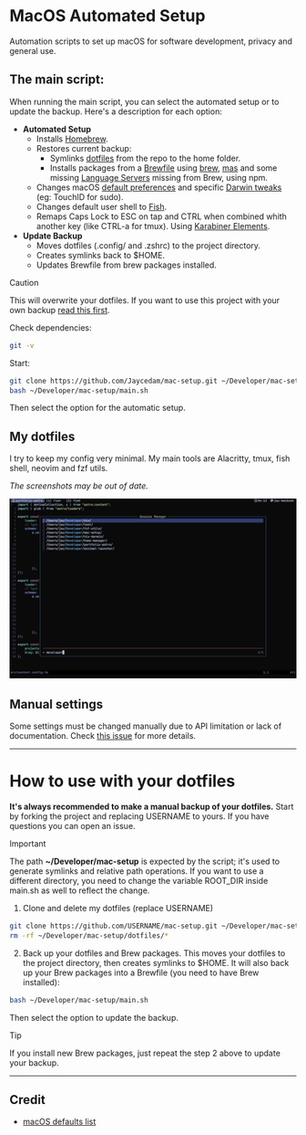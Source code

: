 # MacOS Automated Setup

Automation scripts to set up macOS for software development, privacy and general use.

## The main script:

When running the main script, you can select the automated setup or to update the backup. Here's a description for each option:

- **Automated Setup**
    - Installs [Homebrew](https://brew.sh).
    - Restores current backup:
        - Symlinks [dotfiles](./dotfiles/) from the repo to the home folder.
        - Installs packages from a [Brewfile](Brewfile) using [brew](https://brew.sh), [mas](https://github.com/mas-cli/mas) and some missing [Language Servers](./modules/lsp.sh) missing from Brew, using npm.
    - Changes macOS [default preferences](modules/darwin/defaults.sh) and specific [Darwin tweaks](./modules/darwin/enviroment.sh) (eg: TouchID for sudo).
    - Changes default user shell to [Fish](https://fishshell.com).
    - Remaps Caps Lock to ESC on tap and CTRL when combined whith another key (like CTRL-a for tmux). Using [Karabiner Elements](https://github.com/pqrs-org/Karabiner-Elements).
- **Update Backup**
    - Moves dotfiles (.config/ and .zshrc) to the project directory.
    - Creates symlinks back to $HOME.
    - Updates Brewfile from brew packages installed.

> [!CAUTION]
> This will overwrite your dotfiles. If you want to use this project with your own backup [read this first](#how-to-use-with-your-dotfiles).

Check dependencies:

```sh
git -v
```

Start:

```sh
git clone https://github.com/Jaycedam/mac-setup.git ~/Developer/mac-setup
bash ~/Developer/mac-setup/main.sh
```

Then select the option for the automatic setup.

## My dotfiles

I try to keep my config very minimal.
My main tools are Alacritty, tmux, fish shell, neovim and fzf utils.

_The screenshots may be out of date._

![Terminal](images/terminal.webp)

## Manual settings

Some settings must be changed manually due to API limitation or lack of documentation. Check [this issue](https://github.com/Jaycedam/mac-setup/issues/13) for more details.

---

# How to use with your dotfiles

**It's always recommended to make a manual backup of your dotfiles.**
Start by forking the project and replacing USERNAME to yours. If you have questions you can open an issue.

> [!IMPORTANT]
> The path **~/Developer/mac-setup** is expected by the script; it's used to generate symlinks and relative path operations. If you want to use a different directory, you need to change the variable ROOT_DIR inside main.sh as well to reflect the change.

1. Clone and delete my dotfiles (replace USERNAME)

```sh
git clone https://github.com/USERNAME/mac-setup.git ~/Developer/mac-setup
rm -rf ~/Developer/mac-setup/dotfiles/*
```

2. Back up your dotfiles and Brew packages. This moves your dotfiles to the project directory, then creates symlinks to $HOME. It will also back up your Brew packages into a Brewfile (you need to have Brew installed):

```sh
bash ~/Developer/mac-setup/main.sh
```

Then select the option to update the backup.

> [!TIP]
> If you install new Brew packages, just repeat the step 2 above to update your backup.

---

## Credit

- [macOS defaults list](https://macos-defaults.com/)
